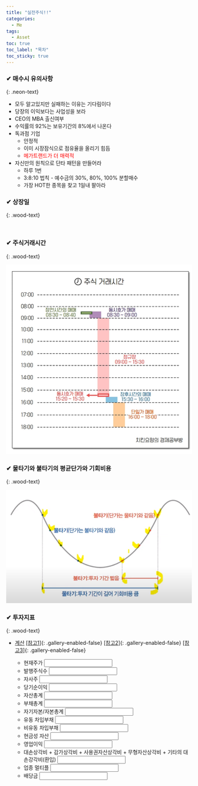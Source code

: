 ```yaml
---
title: "실전주식!!"
categories:
  - Me
tags:
  - Asset
toc: true
toc_label: "목차"
toc_sticky: true
---
```


### ✔ 매수시 유의사항 
{: .neon-text}

- 모두 알고있지만 실패하는 이유는 기다림이다
- 당장의 이익보다는 사업성을 보라
- CEO의 MBA 출신여부
- 수익률의 92%는 보유기간의 8%에서 나온다
- 독과점 기업
  - 안정적
  - 이미 시장잠식으로 점유율을 올리기 힘듬
  - <font color="red">메가트랜드가 더 매력적</font>
- 자신만의 원칙으로 단타 패턴을 만들어라
  - 하루 1번
  - 3:8:10 법칙 - 예수금의 30%, 80%, 100% 분할매수
  - 가장 HOT한 종목을 찾고 1일내 팔아라

### ✔ 상장일
{: .wood-text}

<div id="listingDay"></div>
<br>


### ✔ 주식거래시간
{: .wood-text}

![](/assets/images/me/2020-12-27-me-it-business3-1.png)


### ✔ 물타기와 불타기의 평균단가와 기회비용
{: .wood-text}

![](/assets/images/me/2020-12-27-me-it-business3-4.png)


### ✔ 투자지표
{: .wood-text}

- <a class="btn btn--inverse my-popup" id="stockCalc" href="#">계산</a> [[참고1]](/assets/images/me/2020-12-27-me-it-business3-2-1.png){: .gallery-enabled-false} [[참고2]](/assets/images/me/2020-12-27-me-it-business3-2-2.png){: .gallery-enabled-false} [[참고3]](/assets/images/me/2020-12-27-me-it-business3-2-3.png){: .gallery-enabled-false}
  - 현재주가 <input type="text" name="stkpc" class="won" oninput="this.value = this.value.replace(/[^0-9.]/g, '').replace(/(\..*)\./g, '$1').replace(/\B(?=(\d{3})+(?!\d))/g, ',');"/>
  - 발행주식수 <input type="text" name="pblicteStockCnt" oninput="this.value = this.value.replace(/[^0-9.]/g, '').replace(/(\..*)\./g, '$1').replace(/\B(?=(\d{3})+(?!\d))/g, ',');"/>
  - 자사주 <input type="text" name="treasuryStockCnt" oninput="this.value = this.value.replace(/[^0-9.]/g, '').replace(/(\..*)\./g, '$1').replace(/\B(?=(\d{3})+(?!\d))/g, ',');"/>
  - 당기순이익 <input type="text" name="ntpfThstrm" class="won" oninput="this.value = this.value.replace(/[^0-9.]/g, '').replace(/(\..*)\./g, '$1').replace(/\B(?=(\d{3})+(?!\d))/g, ',');"/>
  - 자산총계 <input type="text" name="assetsTotamt" class="won" oninput="this.value = this.value.replace(/[^0-9.]/g, '').replace(/(\..*)\./g, '$1').replace(/\B(?=(\d{3})+(?!\d))/g, ',');"/>
  - 부채총계 <input type="text" name="debtTotamt" class="won" oninput="this.value = this.value.replace(/[^0-9.]/g, '').replace(/(\..*)\./g, '$1').replace(/\B(?=(\d{3})+(?!\d))/g, ',');"/>
  - 자기자본/자본총계 <input type="text" name="ecptl" class="won" oninput="this.value = this.value.replace(/[^0-9.]/g, '').replace(/(\..*)\./g, '$1').replace(/\B(?=(\d{3})+(?!\d))/g, ',');"/>
  - 유동 차입부채 <input type="text" name="dynmcBrrwDebt" class="won" oninput="this.value = this.value.replace(/[^0-9.]/g, '').replace(/(\..*)\./g, '$1').replace(/\B(?=(\d{3})+(?!\d))/g, ',');"/>
  - 비유동 차입부채 <input type="text" name="notDynmcBrrwDebt" class="won" oninput="this.value = this.value.replace(/[^0-9.]/g, '').replace(/(\..*)\./g, '$1').replace(/\B(?=(\d{3})+(?!\d))/g, ',');"/>
  - 현금성 자산 <input type="text" name="cashAssets" class="won" oninput="this.value = this.value.replace(/[^0-9.]/g, '').replace(/(\..*)\./g, '$1').replace(/\B(?=(\d{3})+(?!\d))/g, ',');"/>
  - 영업이익 <input type="text" name="bsnProfit" class="won" oninput="this.value = this.value.replace(/[^0-9.]/g, '').replace(/(\..*)\./g, '$1').replace(/\B(?=(\d{3})+(?!\d))/g, ',');"/>
  - 대손상각비 + 감가상각비 + 사용권자산상각비 + 무형자산상각비 + 기타의 대손강각비(환입) <input type="text" name="dprc" class="won" oninput="this.value = this.value.replace(/[^0-9.]/g, '').replace(/(\..*)\./g, '$1').replace(/\B(?=(\d{3})+(?!\d))/g, ',');"/>
  - 업종 멀티플 <input type="text" name="indutyPer" />
  - 배당금 <input type="text" name="dvdnd" class="won" oninput="this.value = this.value.replace(/[^0-9.]/g, '').replace(/(\..*)\./g, '$1').replace(/\B(?=(\d{3})+(?!\d))/g, ',');"/>

  <div id="stockCalcResult" style="display: none;">
    <table>
      <tbody>
        <tr>
          <td><font color="blue">시가총액</font><br>현재주가 * 발행주식수</td>
          <td><font color="red"><span id="mktcTotamt"></span></font></td>
        </tr>
        <tr>
          <td><font color="blue">EPS (주당 순이익)</font><br>당기순이익 / 발행주식수</td>
          <td><font color="red"><span id="eps"></span></font></td>
        </tr>
        <tr>
          <td><font color="blue">PER (예상 주가 수익 비율)</font><br>시가총액 / 당기순이익</td>
          <td><font color="red"><span id="per"></span></font></td>
        </tr>
        <tr>
          <td><font color="blue">BPS (주당순자산)</font><br>(자산총계 - 부채총계) / 발행주식수</td>
          <td><font color="red"><span id="bps"></span></font></td>
        </tr>
        <tr>
          <td><font color="blue">ROE (자기자본이익율)</font><br>당기순이익 / 자본총계 * 100</td>
          <td><font color="red"><span id="roe"></span></font></td>
        </tr>
        <tr>
          <td><font color="blue">PBR (주가순자산비율)</font><br>시가총액 / 자본총계</td>
          <td><font color="red"><span id="pbr"></span></font></td>
        </tr>
        <tr>
          <td><font color="blue">배당수익률(%)</font><br>(배당금 * 현재주가) * 100</td>
          <td><font color="red"><span id="alotErnrt"></span></font></td>
        </tr>
        <tr>
          <td><font color="blue">배당성향</font><br>(배당금 * 주식수) / 당기순이익 * 100</td>
          <td><font color="red"><span id="alotIncln"></span></font></td>
        </tr>
        <tr>
          <td><font color="blue">EV (기업가치)</font><br>자기자본(시가총액) + 순차입금 (총차입금 - 현금성 자산)</td>
          <td><font color="red"><span id="ev"></span></font></td>
        </tr>
        <tr>
          <td><font color="blue">EBITDA</font><br>영업이익 + 감가상각비 등 비현금성 비용 + 제세금</td>
          <td><font color="red"><span id="ebitda"></span></font></td>
        </tr>
        <tr>
          <td><font color="blue">EV/EBITDA</font></td>
          <td><font color="red"><span id="evEbitda"></span></font></td>
        </tr>
        <tr>
          <td><font color="blue">평균 업종PER 적정주가</font><br>(주당순이익 * 업종 예상주기수익비율)</td>
          <td><font color="red"><span id="proprtStkpcByIndutyPer"></span></font></td>
        </tr>
        <tr>
          <td><font color="blue">슈퍼개미 김정환 적정주가</font><br>(주당순이익 * 자기자본이익율)</td>
          <td><font color="red"><span id="proprtStkpcByEpsRoe"></span></font></td>
        </tr>
      </tbody>
    </table>
  </div>